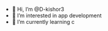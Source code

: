 - 👋 Hi, I’m @D-kishor3
- 👀 I’m interested in app development
- 🌱 I’m currently learning c

<!---
D-kishor3/D-kishor3 is a ✨ special ✨ repository because its `README.md` (this file) appears on your GitHub profile.
You can click the Preview link to take a look at your changes.
--->
